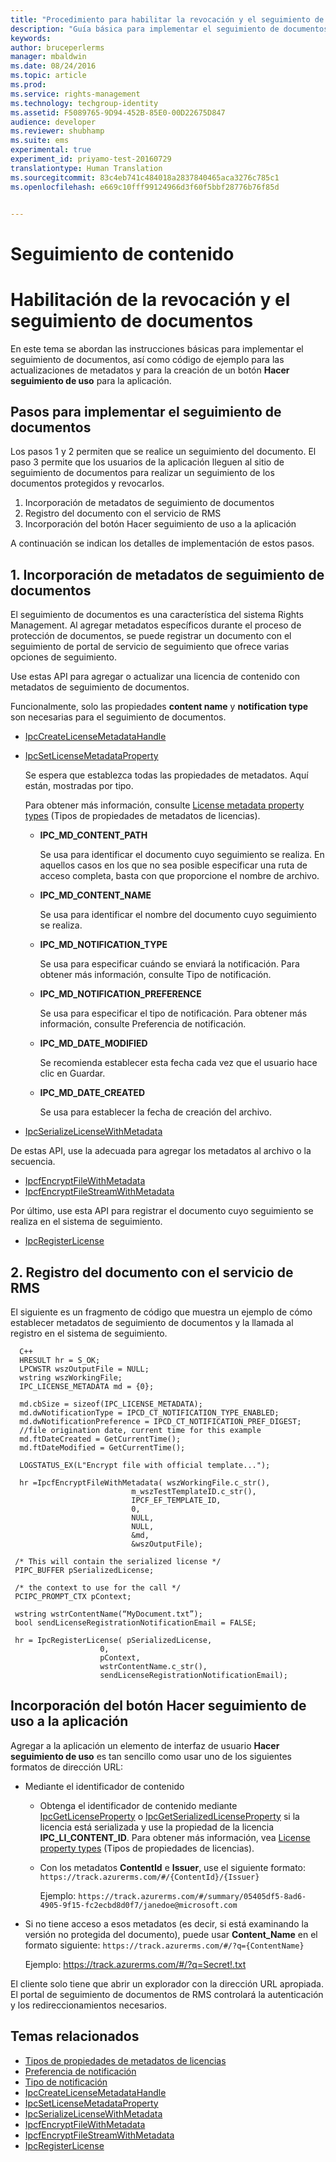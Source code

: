 ```yaml
---
title: "Procedimiento para habilitar la revocación y el seguimiento de documentos | Azure RMS"
description: "Guía básica para implementar el seguimiento de documentos, así como código de ejemplo para las actualizaciones de metadatos y un botón Hacer seguimiento de uso para la aplicación."
keywords: 
author: bruceperlerms
manager: mbaldwin
ms.date: 08/24/2016
ms.topic: article
ms.prod: 
ms.service: rights-management
ms.technology: techgroup-identity
ms.assetid: F5089765-9D94-452B-85E0-00D22675D847
audience: developer
ms.reviewer: shubhamp
ms.suite: ems
experimental: true
experiment_id: priyamo-test-20160729
translationtype: Human Translation
ms.sourcegitcommit: 83c4eb741c484018a2837840465aca3276c785c1
ms.openlocfilehash: e669c10fff99124966d3f60f5bbf28776b76f85d


---
```


# Seguimiento de contenido

# Habilitación de la revocación y el seguimiento de documentos

En este tema se abordan las instrucciones básicas para implementar el seguimiento de documentos, así como código de ejemplo para las actualizaciones de metadatos y para la creación de un botón **Hacer seguimiento de uso** para la aplicación.

## Pasos para implementar el seguimiento de documentos

Los pasos 1 y 2 permiten que se realice un seguimiento del documento. El paso 3 permite que los usuarios de la aplicación lleguen al sitio de seguimiento de documentos para realizar un seguimiento de los documentos protegidos y revocarlos.

1. Incorporación de metadatos de seguimiento de documentos
2. Registro del documento con el servicio de RMS
3. Incorporación del botón Hacer seguimiento de uso a la aplicación

A continuación se indican los detalles de implementación de estos pasos.

## 1. Incorporación de metadatos de seguimiento de documentos

El seguimiento de documentos es una característica del sistema Rights Management. Al agregar metadatos específicos durante el proceso de protección de documentos, se puede registrar un documento con el seguimiento de portal de servicio de seguimiento que ofrece varias opciones de seguimiento.

Use estas API para agregar o actualizar una licencia de contenido con metadatos de seguimiento de documentos.


Funcionalmente, solo las propiedades **content name** y **notification type** son necesarias para el seguimiento de documentos.


- [IpcCreateLicenseMetadataHandle](/rights-management/sdk/2.1/api/win/functions#msipc_ipccreatelicensemetadatahandle)
- [IpcSetLicenseMetadataProperty](/rights-management/sdk/2.1/api/win/functions#msipc_ipcsetlicensemetadataproperty)

  Se espera que establezca todas las propiedades de metadatos. Aquí están, mostradas por tipo.

  Para obtener más información, consulte [License metadata property types](/rights-management/sdk/2.1/api/win/constants#msipc_license_metadata_property_types) (Tipos de propiedades de metadatos de licencias).

  - **IPC_MD_CONTENT_PATH**

    Se usa para identificar el documento cuyo seguimiento se realiza. En aquellos casos en los que no sea posible especificar una ruta de acceso completa, basta con que proporcione el nombre de archivo.

  - **IPC_MD_CONTENT_NAME**

    Se usa para identificar el nombre del documento cuyo seguimiento se realiza.

  - **IPC_MD_NOTIFICATION_TYPE**

    Se usa para especificar cuándo se enviará la notificación. Para obtener más información, consulte Tipo de notificación.

  - **IPC_MD_NOTIFICATION_PREFERENCE**

    Se usa para especificar el tipo de notificación. Para obtener más información, consulte Preferencia de notificación.

  - **IPC_MD_DATE_MODIFIED**

    Se recomienda establecer esta fecha cada vez que el usuario hace clic en Guardar.

  - **IPC_MD_DATE_CREATED**

    Se usa para establecer la fecha de creación del archivo.

- [IpcSerializeLicenseWithMetadata](/rights-management/sdk/2.1/api/win/functions#msipc_ipcserializelicensemetadata)

De estas API, use la adecuada para agregar los metadatos al archivo o la secuencia.

- [IpcfEncryptFileWithMetadata](/rights-management/sdk/2.1/api/win/functions#msipc_ipcfencryptfilewithmetadata)
- [IpcfEncryptFileStreamWithMetadata](/rights-management/sdk/2.1/api/win/functions#msipc_ipcfencryptfilestreamwithmetadata)

Por último, use esta API para registrar el documento cuyo seguimiento se realiza en el sistema de seguimiento.

- [IpcRegisterLicense](/rights-management/sdk/2.1/api/win/functions#msipc_ipcregisterlicense)


## 2. Registro del documento con el servicio de RMS

El siguiente es un fragmento de código que muestra un ejemplo de cómo establecer metadatos de seguimiento de documentos y la llamada al registro en el sistema de seguimiento.

      C++
      HRESULT hr = S_OK;
      LPCWSTR wszOutputFile = NULL;
      wstring wszWorkingFile;
      IPC_LICENSE_METADATA md = {0};

      md.cbSize = sizeof(IPC_LICENSE_METADATA);
      md.dwNotificationType = IPCD_CT_NOTIFICATION_TYPE_ENABLED;
      md.dwNotificationPreference = IPCD_CT_NOTIFICATION_PREF_DIGEST;
      //file origination date, current time for this example
      md.ftDateCreated = GetCurrentTime();
      md.ftDateModified = GetCurrentTime();

      LOGSTATUS_EX(L"Encrypt file with official template...");

      hr =IpcfEncryptFileWithMetadata( wszWorkingFile.c_str(),
                               m_wszTestTemplateID.c_str(),
                               IPCF_EF_TEMPLATE_ID,
                               0,
                               NULL,
                               NULL,
                               &md,
                               &wszOutputFile);

     /* This will contain the serialized license */
     PIPC_BUFFER pSerializedLicense;

     /* the context to use for the call */
     PCIPC_PROMPT_CTX pContext;

     wstring wstrContentName(“MyDocument.txt”);
     bool sendLicenseRegistrationNotificationEmail = FALSE;

     hr = IpcRegisterLicense( pSerializedLicense,
                        0,
                        pContext,
                        wstrContentName.c_str(),
                        sendLicenseRegistrationNotificationEmail);

## Incorporación del botón **Hacer seguimiento de uso** a la aplicación

Agregar a la aplicación un elemento de interfaz de usuario **Hacer seguimiento de uso** es tan sencillo como usar uno de los siguientes formatos de dirección URL:

- Mediante el identificador de contenido
  - Obtenga el identificador de contenido mediante [IpcGetLicenseProperty](/rights-management/sdk/2.1/api/win/functions#msipc_ipcgetlicenseproperty) o [IpcGetSerializedLicenseProperty](/rights-management/sdk/2.1/api/win/functions#msipc_ipcgetserializedlicenseproperty) si la licencia está serializada y use la propiedad de la licencia **IPC_LI_CONTENT_ID**. Para obtener más información, vea [License property types](/rights-management/sdk/2.1/api/win/constants#msipc_license_property_types) (Tipos de propiedades de licencias).
  - Con los metadatos **ContentId** e **Issuer**, use el siguiente formato: `https://track.azurerms.com/#/{ContentId}/{Issuer}`

    Ejemplo: `https://track.azurerms.com/#/summary/05405df5-8ad6-4905-9f15-fc2ecbd8d0f7/janedoe@microsoft.com`

- Si no tiene acceso a esos metadatos (es decir, si está examinando la versión no protegida del documento), puede usar **Content_Name** en el formato siguiente: `https://track.azurerms.com/#/?q={ContentName}`

  Ejemplo: https://track.azurerms.com/#/?q=Secret!.txt

El cliente solo tiene que abrir un explorador con la dirección URL apropiada. El portal de seguimiento de documentos de RMS controlará la autenticación y los redireccionamientos necesarios.

## Temas relacionados

* [Tipos de propiedades de metadatos de licencias](/rights-management/sdk/2.1/api/win/constants#msipc_license_metadata_property_types)
* [Preferencia de notificación](/rights-management/sdk/2.1/api/win/constants#msipc_notification_preference)
* [Tipo de notificación](/rights-management/sdk/2.1/api/win/constants#msipc_notification_type)
* [IpcCreateLicenseMetadataHandle](/rights-management/sdk/2.1/api/win/functions#msipc_ipccreatelicensemetadatahandle)
* [IpcSetLicenseMetadataProperty](/rights-management/sdk/2.1/api/win/functions#msipc_ipcsetlicensemetadataproperty)
* [IpcSerializeLicenseWithMetadata](/rights-management/sdk/2.1/api/win/functions#msipc_ipcserializelicensemetadata)
* [IpcfEncryptFileWithMetadata](/rights-management/sdk/2.1/api/win/functions#msipc_ipcfencryptfilewithmetadata)
* [IpcfEncryptFileStreamWithMetadata](/rights-management/sdk/2.1/api/win/functions#msipc_ipcfencryptfilestreamwithmetadata)
* [IpcRegisterLicense](/rights-management/sdk/2.1/api/win/functions#msipc_ipcregisterlicense)

 



<!--HONumber=Sep16_HO2-->


